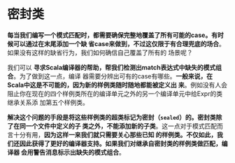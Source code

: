 密封类
===================================================================================
**每当我们编写一个模式匹配时，都需要确保完整地覆盖了所有可能的case。有时候可以通过在末尾添加一个缺
省case来做到，不过这仅限于有合理兜底的场合**。如果没有这样的缺省行为，我们如何确信自己覆盖了所有的
场景呢？

我们可以 **寻求Scala编译器的帮助，帮我们检测出match表达式中缺失的模式组合**。为了做到这一点，编译
器需要分辨出可有的case有哪些。**一般来说，在Scala中这是不可能的，因为新的样例类随时随地都能被定义出
来**。例如没有人会阻止你在现在的四个样例类所在的编译单元之外的另一个编译单元中给Expr的类继承关系添
加第五个样例类。

**解决这个问题的手段是将这些样例类的超类标记为密封（`sealed`）的。密封类除了在同一个文件中定义的子
类之外，不能添加新的子类**。这一点对于模式匹配而言十分有用，**因为这样一来我们就只需要关心那些已知
的样例类。不仅如此，我们还因此获得了更好的编译器支持。如果我们对继承自密封类的样例类做匹配，编译器
会用警告消息标示出缺失的模式组合**。

